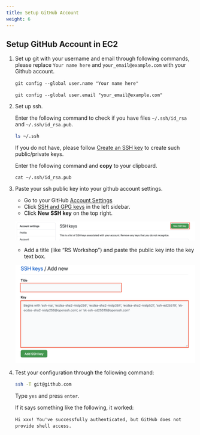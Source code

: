 ```yaml
---
title: Setup GitHub Account
weight: 6
---
```


## Setup GitHub Account in EC2

1. Set up git with your username and email through following commands, please replace `Your name here` and `your_email@example.com` with your Github account.

    ```git config --global user.name "Your name here" ```

    ```git config --global user.email "your_email@example.com" ```

2. Set up ssh.

    Enter the following command to check if you have files `~/.ssh/id_rsa` and `~/.ssh/id_rsa.pub`.
    
    ```sh
    ls ~/.ssh
    ```
  
    If you do not have, please follow [Create an SSH key](https://gcr-solutions.github.io/recommender-system-dev-workshop/prerequisite/workspace/create-ssh-key/readme/) to create such public/private keys.

    Enter the following command and **copy** to your clipboard.

    ```shell
    cat ~/.ssh/id_rsa.pub
    ``` 

3. Paste your ssh public key into your github account settings.
    - Go to your GitHub [Account Settings](https://github.com/settings/profile)
    - Click [SSH and GPG keys](https://github.com/settings/keys) in the left sidebar.
    - Click **New SSH key** on the top right.

    ![Github SSH New](/images/github-ssh-new.png)

    - Add a title (like “RS Workshop”) and paste the public key into the key text box.

    ![Paste Github SSH key](/images/paste-github-ssh-key.png)

4. Test your configuration through the following command:
    ```sh
    ssh -T git@github.com
    ```

    Type `yes` and press `enter`.

    If it says something like the following, it worked:
    
    `Hi xxx! You've successfully authenticated, but GitHub does not provide shell access.`


